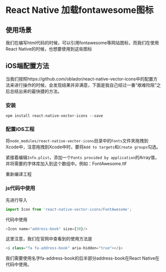 # React Native 加载fontawesome图标

## 使用场景

我们在编写html代码的时候，可以引用fontawesome等网站图标，而我们在使用React Native的时候，也想要使用到这些图标

## iOS端配置方法

当我们按照https://github.com/oblador/react-native-vector-icons中的配置方法来进行操作的时候，会发现结果并非满意，下面是我自己经过一番“艰难险阻”之后总结出来的最快捷的方法。

### 安装

```shell
npm install react-native-vector-icons --save
```

### 配置iOS工程

将`node_modules/react-native-vector-icons`目录中的`Fonts`文件夹拖拽到Xcode中，注意拖拽到Xcode中时，要将`Add to targets`和`Create groups`勾选。

紧接着编辑`Info.plist`，添加一个`Fonts provided by application`的Array值，并将需要的字体库加入到这个数组中。例如：FontAwesome.ttf

重新编译工程

### js代码中使用

先进行导入

```javascript
import Icon from 'react-native-vector-icons/FontAwesome';
```

代码中使用

```javascript
<Icon name="address-book" size={30}/>
```

这里注意，我们在官网中查看到的使用方法是

```javascript
<i class="fa fa-address-book" aria-hidden="true"></i>
```

我们需要使用名字fa-address-book的后半部分address-book在React Native在代码中使用。